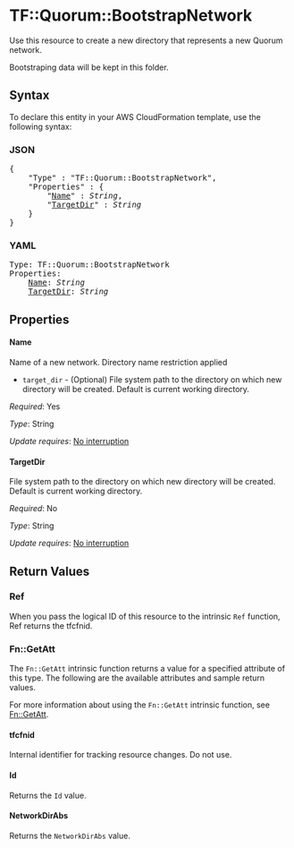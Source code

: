 # TF::Quorum::BootstrapNetwork

Use this resource to create a new directory that represents a new Quorum network.

Bootstraping data will be kept in this folder.

## Syntax

To declare this entity in your AWS CloudFormation template, use the following syntax:

### JSON

<pre>
{
    "Type" : "TF::Quorum::BootstrapNetwork",
    "Properties" : {
        "<a href="#name" title="Name">Name</a>" : <i>String</i>,
        "<a href="#targetdir" title="TargetDir">TargetDir</a>" : <i>String</i>
    }
}
</pre>

### YAML

<pre>
Type: TF::Quorum::BootstrapNetwork
Properties:
    <a href="#name" title="Name">Name</a>: <i>String</i>
    <a href="#targetdir" title="TargetDir">TargetDir</a>: <i>String</i>
</pre>

## Properties

#### Name

Name of a new network. Directory name restriction applied
- `target_dir` - (Optional) File system path to the directory on which new directory will be created. Default is current working directory.

_Required_: Yes

_Type_: String

_Update requires_: [No interruption](https://docs.aws.amazon.com/AWSCloudFormation/latest/UserGuide/using-cfn-updating-stacks-update-behaviors.html#update-no-interrupt)

#### TargetDir

File system path to the directory on which new directory will be created. Default is current working directory.

_Required_: No

_Type_: String

_Update requires_: [No interruption](https://docs.aws.amazon.com/AWSCloudFormation/latest/UserGuide/using-cfn-updating-stacks-update-behaviors.html#update-no-interrupt)

## Return Values

### Ref

When you pass the logical ID of this resource to the intrinsic `Ref` function, Ref returns the tfcfnid.

### Fn::GetAtt

The `Fn::GetAtt` intrinsic function returns a value for a specified attribute of this type. The following are the available attributes and sample return values.

For more information about using the `Fn::GetAtt` intrinsic function, see [Fn::GetAtt](https://docs.aws.amazon.com/AWSCloudFormation/latest/UserGuide/intrinsic-function-reference-getatt.html).

#### tfcfnid

Internal identifier for tracking resource changes. Do not use.

#### Id

Returns the <code>Id</code> value.

#### NetworkDirAbs

Returns the <code>NetworkDirAbs</code> value.

